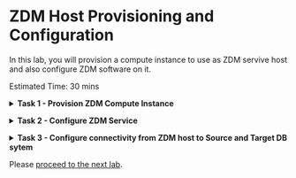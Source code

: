 # ZDM Host Provisioning and Configuration

In this lab, you will provision a compute instance to use as ZDM servive host and also configure ZDM software on it.


Estimated Time: 30 mins

**<details><summary>Task 1 - Provision ZDM Compute Instance </summary>**
<p>

1. Navigate to Compute instance in Oracle Console.

   Click the Navigation Menu in the upper left, navigate to Compute and then select Instances.

   ![ss](./images/nav.png)

2. Select Compartment.

   Select the appropriate compart on the left side of the console.

   ![ss1](./images/comp.png)

3. Click on "Create Instance"

   ![ss2](./images/Start.png)

4. Enter Name for Compute

   Enter zdm-host as Name for Compute and select appropriate compartment if it is not already done.

   ![ss3](./images/host.png)

5. Leave the Placement section as it is.

6. Select correct image.

   Under Image and Shape , click on Change image

   ![ss4](./images/image1.png)

   Select Oracle Linux 7.9 and click on "Select Image"

   ![ss5](./images/image2.png)

7. Select VCN and Subnet

   Under Networking , Select ZDM-VCN as VCN and Public Subnet-ZDM-VCN as Subnet.

   ![ss6](./images/network.png)

8. Upload SSH Keys

   Under Add SSH Keys , upload the public ssh key generated earlier.

   ![ss7](./images/ssh.png)

9. Specify custom boot volume

   Under boot volume , select "Specify a custom boot volume size" and specify 150.

   ![ss8](./images/boot.png)
10. Click on Create to start the provisioning of Compute.

   In less than few minutes ZDM compute host will be provisioned.

</p>
</details>

**<details><summary>Task 2 - Configure ZDM Service </summary>**
<p>

1. Login to ZDM host using the Public IP and ssh key file.

   ![ss1](./images/ip.png)

2. Expand the root FS

   Execute below command as opc and press y and Enter when asked.

   sudo /usr/libexec/oci-growfs

   You will see an output similar to the one below.

![ss2](./images/fs.png)

3. Check the existence of required packages for ZDM.

ZDM software requires below packages to be installed.

glibc-devel

expect

unzip

libaio

oraclelinux-developer-release-el7

Execute the below command to identify already installed packages.
```console
yum list installed glibc-devel expect unzip libaio oraclelinux-developer-release-e17
```
You will receive an output similar to the one below which shows glibc-devel, libaio , oraclelinux-developer-release-e17 and unzip are alraady installed.

![ss3](./images/pkg_preinstalled.png)

4. Install missing packages

We have seen that expect package is missing as per previous step output.

Install the missing packages using commands below.

sudo yum install -y expect

Sample output is shown below.

![ss4](./images/expect.png)

5. Create User, Group and Directories required for ZDM.

   Switch to root user using below command.

   sudo su -

   Execute below commands.
   ```console
   groupadd zdm
   useradd -g zdm zdmuser
   mkdir -p /home/zdmuser/zdminstall
   mkdir /home/zdmuser/zdmhome
   mkdir /home/zdmuser/zdmbase
   chown -R zdmuser:zdm /home/zdmuser
   ```
6. Download ZDM software 

   Download the ZDM software from below URL.

   https://www.oracle.com/database/technologies/rac/zdm-downloads.html

7. Upload ZDM software to ZDM host.

   Upload the software to /tmp in ZDM host.

   Ensure that all users can read the .zip file.

8. Unzip the ZDM software

   Switch user to "zdmuser" using below command.

   sudo su - zdmuser
   
   Unzip the ZDM software under /tmp directory.

   notedown the path of unzipped folder.

   It will be /tmp/zdm21.3 for ZDM 21.3

9. Install ZDM software

   Change directory to ZDM unzipped location using below command.

   cd /tmp/zdm21.3
   
   Execute the below command to install ZDM software.

   ./zdminstall.sh setup oraclehome=/home/zdmuser/zdmhome oraclebase=/home/zdmuser/zdmbase ziploc=/tmp/zdm21.3/zdm_home.zip -zdm

   This will take couple of minutes.

   You will see output as below when it has completed ZDM service setup.

   ![ss5](./images/zdmservice.png)

10. Start ZDM service

    Navigate to ZDM Home using below command.

    cd /home/zdmuser/zdmhome/bin

    Execute below command to start ZDM.

    ./zdmservice start

    You will receive similar output as below once ZDM has been successfully started.

    ![ss6](./images/service_start.png)

11. Check ZDM service status.

    Execute below command to see the ZDM servive status.

    ./zdmservice status

    Sample output is given below.

    ![ss7](./images/service_status.png)

</p>
</details>

**<details><summary>Task 3 - Configure connectivity from ZDM host to Source and Target DB sytem </summary>**
<p>

1. Add Source and Target Database Details.

   We have to first collect Source and Target Private IP and FQDN from the console.

   a. Navigate to Source Database Compute instance.

   Click the Navigation Menu in the upper left, navigate to Compute and then select Instances.

   ![ss1](./images/nav_compute.png)

   Click on the ZDM-Source-DB compute host.

   Note down the private IP and FQDN under Primary VNIC section.

   ![ss2](./images/VNIC.png)

   b. Navigate to Target Database System as below.

   ![ss3](./images/nav_target_db.png)

   Click on zdm-target-DB

   Click on Nodes under Resources section and note down the private IP and FQDN.

   ![ss4](./images/Target_IP.png)
   
   c. Edit /etc/hosts in ZDM host to add Source and Target Database System private IP and FQDN details collected in previous steps.

   Sample output after editing is shown below.

   ![ss5](./images/zdm_etc.png)

2. Copy the SSH private key to ZDM host

   Copy the ssh private key generated in earlier lab to ZDM host under zdmuser home (/home/zdmuser)

   Change the permission of private key as below.

   chmod 600 mykey.key

3. Verify SSH connectivity from ZDM to Source and Target DB system.

   Execute the below command to test the ssh connectivity.

   ssh -i <key_file_name> opc@zdm-source-db

   ssh -i <key_file_name> opc@zdm-target-db

   if the connectivity is sucessful then you will be able to login to source and target as shown below.

   ![ss6](./images/ssh_login.png)

</p>
</details>

Please [proceed to the next lab](#next).



